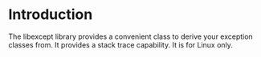 # Introduction

The libexcept library provides a convenient class to derive your
exception classes from. It provides a stack trace capability. It is for Linux only.

